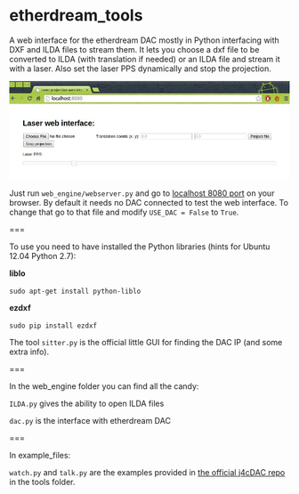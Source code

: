etherdream_tools
================

A web interface for the etherdream DAC mostly in Python interfacing with DXF and ILDA files to stream them.
It lets you choose a dxf file to be converted to ILDA (with translation if needed) or an ILDA file and stream it with a laser. Also set the laser PPS dynamically and stop the projection.

![Web interface screenshot](https://raw.githubusercontent.com/awesomebytes/etherdream_tools/master/interface_ss.jpg "Web interface screenshot")

Just run ```web_engine/webserver.py``` and go to [localhost 8080 port](http://localhost:8080) on your browser. By default it needs no DAC connected to test the web interface. To change that go to that file and modify ```USE_DAC = False``` to ```True```.

===

To use you need to have installed the Python libraries (hints for Ubuntu 12.04 Python 2.7):

**liblo**

```sudo apt-get install python-liblo```

**ezdxf**

```sudo pip install ezdxf```

The tool ```sitter.py``` is the official little GUI for finding the DAC IP (and some extra info).

===

In the web_engine folder you can find all the candy:

```ILDA.py``` gives the ability to open ILDA files

```dac.py``` is the interface with etherdream DAC

===

In example_files:

```watch.py``` and ```talk.py``` are the examples provided in [the official j4cDAC repo](https://github.com/j4cbo/j4cDAC) in the tools folder.
